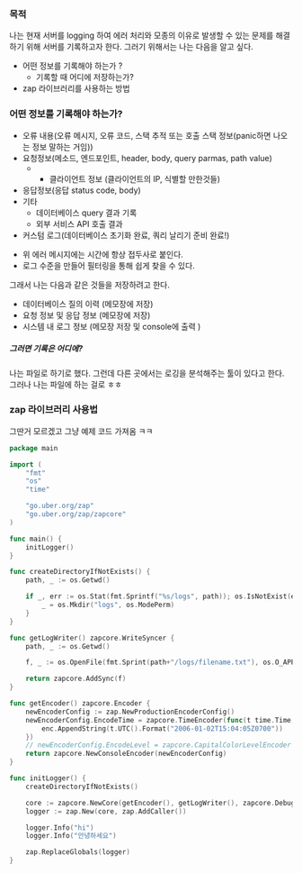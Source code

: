 
### 목적
나는 현재 서버를 logging 하여 에러 처리와 모종의 이유로 발생할 수 있는 문제를 해결하기 위해 서버를 기록하고자 한다.  그러기 위해서는 나는 다음을 알고 싶다.

- 어떤 정보를 기록해야 하는가 ?
	- 기록할 때 어디에 저장하는가?
- zap 라이브러리를 사용하는 방법



### 어떤 정보를 기록해야 하는가?
- 오류 내용(오류 메시지, 오류 코드, 스택 추적 또는 호출 스택 정보(panic하면 나오는 정보 말하는 거임))
- 요청정보(메소드, 엔드포인트, header, body, query parmas, path value)
	- + 클라이언트 정보 (클라이언트의 IP, 식별할 만한것들)
- 응답정보(응답 status code, body)
- 기타 
	- 데이터베이스 query 결과 기록
	- 외부 서비스 API 호출 결과 
- 커스텀 로그(데이터베이스 초기화 완료, 쿼리 날리기 준비 완료!)


+ 위  에러 메시지에는 시간에 항상 접두사로 붙인다.
+ 로그 수준을 만들어 필터링을 통해 쉽게 찾을 수 있다.

그래서 나는 다음과 같은 것들을 저장하려고 한다.
- 데이터베이스 질의 이력 (메모장에 저장)
- 요청 정보 및 응답 정보  (메모장에 저장)
- 시스템 내 로그 정보       (메모장 저장 및 console에 출력 )

##### 그러면 기록은 어디에?
나는 파일로 하기로 했다. 그런데 다른 곳에서는 로깅을 분석해주는 툴이 있다고 한다. 그러나 나는 파일에 하는 걸로 ㅎㅎ


### zap 라이브러리 사용법
그딴거 모르겠고 그냥 예제 코드 가져옴 ㅋㅋ
```go
package main

import (
	"fmt"
	"os"
	"time"

	"go.uber.org/zap"
	"go.uber.org/zap/zapcore"
)

func main() {
	initLogger()
}

func createDirectoryIfNotExists() {
	path, _ := os.Getwd()

	if _, err := os.Stat(fmt.Sprintf("%s/logs", path)); os.IsNotExist(err) {
		_ = os.Mkdir("logs", os.ModePerm)
	}
}

func getLogWriter() zapcore.WriteSyncer {
	path, _ := os.Getwd()

	f, _ := os.OpenFile(fmt.Sprint(path+"/logs/filename.txt"), os.O_APPEND|os.O_CREATE|os.O_WRONLY, 0644)

	return zapcore.AddSync(f)
}

func getEncoder() zapcore.Encoder {
	newEncoderConfig := zap.NewProductionEncoderConfig()
	newEncoderConfig.EncodeTime = zapcore.TimeEncoder(func(t time.Time, enc zapcore.PrimitiveArrayEncoder) {
		enc.AppendString(t.UTC().Format("2006-01-02T15:04:05Z0700"))
	})
	// newEncoderConfig.EncodeLevel = zapcore.CapitalColorLevelEncoder
	return zapcore.NewConsoleEncoder(newEncoderConfig)
}

func initLogger() {
	createDirectoryIfNotExists()

	core := zapcore.NewCore(getEncoder(), getLogWriter(), zapcore.DebugLevel)
	logger := zap.New(core, zap.AddCaller())

	logger.Info("hi")
	logger.Info("안녕하세요")

	zap.ReplaceGlobals(logger)
}

```